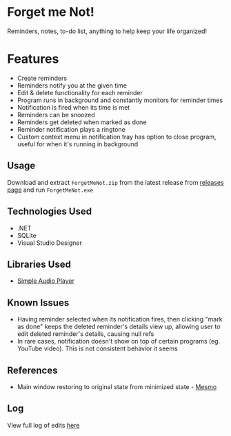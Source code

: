 # Forget me Not!
Reminders, notes, to-do list, anything to help keep your life organized!

# Features
- Create reminders
- Reminders notify you at the given time
- Edit & delete functionality for each reminder
- Program runs in background and constantly monitors for reminder times
- Notification is fired when its time is met
- Reminders can be snoozed
- Reminders get deleted when marked as done
- Reminder notification plays a ringtone
- Custom context menu in notification tray has option to close program, useful for when it's running in background

## Usage
Download and extract `ForgetMeNot.zip` from the latest release from [releases page](https://github.com/Chris-Is-Awesome/forget-me-not/releases) and run `ForgetMeNot.exe`

## Technologies Used
- .NET
- SQLite
- Visual Studio Designer

## Libraries Used
- [Simple Audio Player](https://github.com/adrianstevens/Xamarin-Plugins/tree/main/SimpleAudioPlayer)

## Known Issues
- Having reminder selected when its notification fires, then clicking "mark as done" keeps the deleted reminder's details view up, allowing user to edit deleted reminder's details, causing null refs
- In rare cases, notification doesn't show on top of certain programs (eg. YouTube video). This is not consistent behavior it seems

## References
- Main window restoring to original state from minimized state - [Mesmo](https://stackoverflow.com/a/2725234)

## Log
View full log of edits [here](Log.md)
